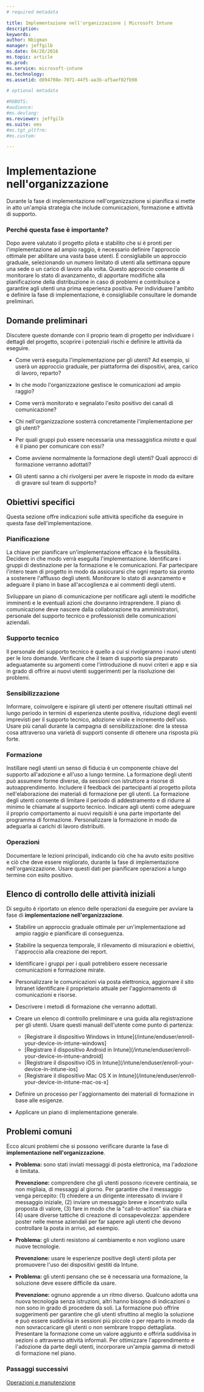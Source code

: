 ```yaml
---
# required metadata

title: Implementazione nell'organizzazione | Microsoft Intune
description:
keywords:
author: Nbigman
manager: jeffgilb
ms.date: 04/28/2016
ms.topic: article
ms.prod:
ms.service: microsoft-intune
ms.technology:
ms.assetid: d894708e-7071-44f5-aa3b-af5aef02fb98

# optional metadata

#ROBOTS:
#audience:
#ms.devlang:
ms.reviewer: jeffgilb
ms.suite: ems
#ms.tgt_pltfrm:
#ms.custom:

---
```


# Implementazione nell'organizzazione
Durante la fase di implementazione nell'organizzazione si pianifica si mette in atto un'ampia strategia che include comunicazioni, formazione e attività di supporto.

### Perché questa fase è importante?
Dopo avere valutato il progetto pilota e stabilito che si è pronti per l'implementazione ad ampio raggio, è necessario definire l'approccio ottimale per abilitare una vasta base utenti. È consigliabile un approccio graduale, selezionando un numero limitato di utenti alla settimana oppure una sede o un carico di lavoro alla volta. Questo approccio consente di monitorare lo stato di avanzamento, di apportare modifiche alla pianificazione della distribuzione in caso di problemi e contribuisce a garantire agli utenti una prima esperienza positiva.
Per individuare l'ambito e definire la fase di implementazione, è consigliabile consultare le domande preliminari.

## Domande preliminari
Discutere queste domande con il proprio team di progetto per individuare i dettagli del progetto, scoprire i potenziali rischi e definire le attività da eseguire.

-   Come verrà eseguita l'implementazione per gli utenti? Ad esempio, si userà un approccio graduale, per piattaforma dei dispositivi, area, carico di lavoro, reparto?

-   In che modo l'organizzazione gestisce le comunicazioni ad ampio raggio?

-   Come verrà monitorato e segnalato l'esito positivo dei canali di comunicazione?

-   Chi nell'organizzazione sosterrà concretamente l'implementazione per gli utenti?

-   Per quali gruppi può essere necessaria una messaggistica *mirata* e qual è il piano per comunicare con essi?

-   Come avviene normalmente la formazione degli utenti? Quali approcci di formazione verranno adottati?

-   Gli utenti sanno a chi rivolgersi per avere le risposte in modo da evitare di gravare sul team di supporto?

## Obiettivi specifici
Questa sezione offre indicazioni sulle attività specifiche da eseguire in questa fase dell'implementazione.

### Pianificazione
La chiave per pianificare un'implementazione efficace è la flessibilità. Decidere in che modo verrà eseguita l'implementazione. Identificare i gruppi di destinazione per la formazione e le comunicazioni. Far partecipare l'intero team di progetto in modo da assicurarsi che ogni reparto sia pronto a sostenere l'afflusso degli utenti.
Monitorare lo stato di avanzamento e adeguare il piano in base all'accoglienza e ai commenti degli utenti.

Sviluppare un piano di comunicazione per notificare agli utenti le modifiche imminenti e le eventuali azioni che dovranno intraprendere. Il piano di comunicazione deve nascere dalla collaborazione tra amministratori, personale del supporto tecnico e professionisti delle comunicazioni aziendali.

### Supporto tecnico
Il personale del supporto tecnico è quello a cui si rivolgeranno i nuovi utenti per le loro domande. Verificare che il team di supporto sia preparato adeguatamente su argomenti come l'introduzione di nuovi criteri e app e sia in grado di offrire ai nuovi utenti suggerimenti per la risoluzione dei problemi.

### Sensibilizzazione
Informare, coinvolgere e ispirare gli utenti per ottenere risultati ottimali nel lungo periodo in termini di esperienza utente positiva, riduzione degli eventi imprevisti per il supporto tecnico, adozione virale e incremento dell'uso. Usare più canali durante la campagna di sensibilizzazione: dire la stessa cosa attraverso una varietà di supporti consente di ottenere una risposta più forte.

### Formazione
Instillare negli utenti un senso di fiducia è un componente chiave del supporto all'adozione e all'uso a lungo termine. La formazione degli utenti può assumere forme diverse, da sessioni con istruttore a risorse di autoapprendimento. Includere il feedback dei partecipanti al progetto pilota nell'elaborazione dei materiali di formazione per gli utenti. La formazione degli utenti consente di limitare il periodo di addestramento e di ridurre al minimo le chiamate al supporto tecnico. Indicare agli utenti come adeguare il proprio comportamento ai nuovi requisiti è una parte importante del programma di formazione. Personalizzare la formazione in modo da adeguarla ai carichi di lavoro distribuiti.

### Operazioni
Documentare le lezioni principali, indicando ciò che ha avuto esito positivo e ciò che deve essere migliorato, durante la fase di implementazione nell'organizzazione. Usare questi dati per pianificare operazioni a lungo termine con esito positivo.

## Elenco di controllo delle attività iniziali
Di seguito è riportato un elenco delle operazioni da eseguire per avviare la fase di **implementazione nell'organizzazione**.

-   Stabilire un approccio graduale ottimale per un'implementazione ad ampio raggio e pianificare di conseguenza.

-   Stabilire la sequenza temporale, il rilevamento di misurazioni e obiettivi, l'approccio alla creazione dei report.

-   Identificare i gruppi per i quali potrebbero essere necessarie comunicazioni e formazione mirate.

-   Personalizzare le comunicazioni via posta elettronica, aggiornare il sito Intranet
    Identificare il proprietario attuale per l'aggiornamento di comunicazioni e risorse.

-   Descrivere i metodi di formazione che verranno adottati.

-   Creare un elenco di controllo preliminare e una guida alla registrazione per gli utenti.
    Usare questi manuali dell'utente come punto di partenza:
    -  [Registrare il dispositivo Windows in Intune](/intune/enduser/enroll-your-device-in-intune-windows]
    -  [Registrare il dispositivo Android in Intune](/intune/enduser/enroll-your-device-in-intune-android]
    -  [Registrare il dispositivo iOS in Intune](/intune/enduser/enroll-your-device-in-intune-ios]
    -  [Registrare il dispositivo Mac OS X in Intune](/intune/enduser/enroll-your-device-in-intune-mac-os-x]

-   Definire un processo per l'aggiornamento dei materiali di formazione in base alle esigenze.

-   Applicare un piano di implementazione generale.

## Problemi comuni
Ecco alcuni problemi che si possono verificare durante la fase di **implementazione nell'organizzazione**.

-   **Problema:** sono stati inviati messaggi di posta elettronica, ma l'adozione è limitata.

    **Prevenzione:** comprendere che gli utenti possono ricevere centinaia, se non migliaia, di messaggi al giorno. Per garantire che il messaggio venga percepito: (1) chiedere a un dirigente interessato di inviare il messaggio iniziale, (2) inviare un messaggio breve e incentrato sulla proposta di valore, (3) fare in modo che la "call-to-action" sia chiara e (4) usare diverse tattiche di creazione di consapevolezza: appendere poster nelle mense aziendali per far sapere agli utenti che devono controllare la posta in arrivo, ad esempio.

-   **Problema:** gli utenti resistono al cambiamento e non vogliono usare nuove tecnologie.

    **Prevenzione:** usare le esperienze positive degli utenti pilota per promuovere l'uso dei dispositivi gestiti da Intune.

-   **Problema:** gli utenti pensano che se è necessaria una formazione, la soluzione deve essere difficile da usare.

    **Prevenzione:** ognuno apprende a un ritmo diverso. Qualcuno adotta una nuova tecnologia senza istruzioni, altri hanno bisogno di indicazioni o non sono in grado di procedere da soli. La formazione può offrire suggerimenti per garantire che gli utenti sfruttino al meglio la soluzione e può essere suddivisa in sessioni più piccole o per reparto in modo da non sovraccaricare gli utenti o non sembrare troppo dettagliata. Presentare la formazione come un valore aggiunto e offrirla suddivisa in sezioni o attraverso attività informali. Per ottimizzare l'apprendimento e l'adozione da parte degli utenti, incorporare un'ampia gamma di metodi di formazione nel piano.

### Passaggi successivi
[Operazioni e manutenzione](operations-and-maintenance.md)


<!--HONumber=May16_HO1-->


